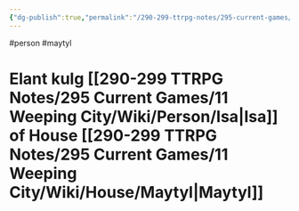 ```yaml
---
{"dg-publish":true,"permalink":"/290-299-ttrpg-notes/295-current-games/11-weeping-city/wiki/person/elant/"}
---
```



#person #maytyl 

# Elant kulg [[290-299 TTRPG Notes/295 Current Games/11 Weeping City/Wiki/Person/Isa\|Isa]] of House [[290-299 TTRPG Notes/295 Current Games/11 Weeping City/Wiki/House/Maytyl\|Maytyl]]